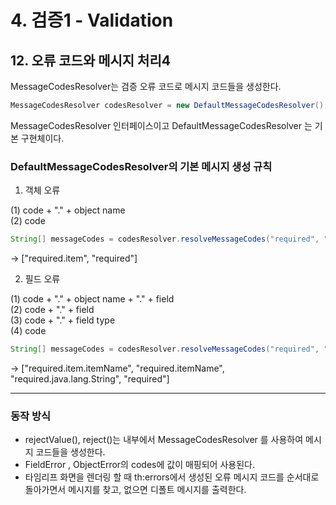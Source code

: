 # 4. 검증1 - Validation
## 12. 오류 코드와 메시지 처리4
MessageCodesResolver는 검증 오류 코드로 메시지 코드들을 생성한다.
```java
MessageCodesResolver codesResolver = new DefaultMessageCodesResolver();
```
MessageCodesResolver 인터페이스이고 DefaultMessageCodesResolver 는 기본 구현체이다.

### DefaultMessageCodesResolver의 기본 메시지 생성 규칙
1. 객체 오류
   
(1) code + "." + object name   
(2) code

```java
String[] messageCodes = codesResolver.resolveMessageCodes("required", "item");
```
→ ["required.item", "required"]

2. 필드 오류
   
(1) code + "." + object name + "." + field   
(2) code + "." + field   
(3) code + "." + field type   
(4) code

```java
String[] messageCodes = codesResolver.resolveMessageCodes("required", "item", "itemName", String.class);
```
→ ["required.item.itemName", "required.itemName", "required.java.lang.String", "required"]

***
### 동작 방식
- rejectValue(), reject()는 내부에서 MessageCodesResolver 를 사용하여 메시지 코드들을 생성한다.
- FieldError , ObjectError의 codes에 값이 매핑되어 사용된다.
- 타임리프 화면을 렌더링 할 때 th:errors에서 생성된 오류 메시지 코드를 순서대로 돌아가면서 메시지를 찾고, 없으면 디폴트 메시지를 출력한다.
